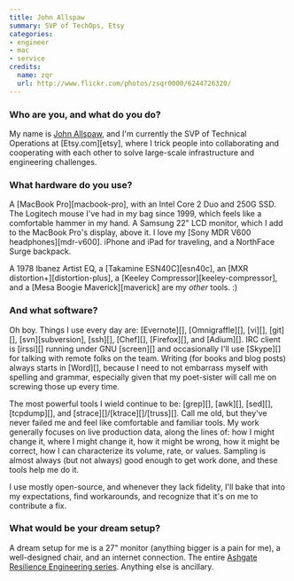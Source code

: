 ```yaml
---
title: John Allspaw
summary: SVP of TechOps, Etsy
categories:
- engineer
- mac
- service
credits:
  name: zqr
  url: http://www.flickr.com/photos/zsqr0000/6244726320/
---
```


### Who are you, and what do you do?

My name is [John Allspaw](http://www.kitchensoap.com/ "John's website."), and I'm currently the SVP of Technical Operations at [Etsy.com][etsy], where I trick people into collaborating and cooperating with each other to solve large-scale infrastructure and engineering challenges.

### What hardware do you use?

A [MacBook Pro][macbook-pro], with an Intel Core 2 Duo and 250G SSD. The Logitech mouse I've had in my bag since 1999, which feels like a comfortable hammer in my hand. A Samsung 22" LCD monitor, which I add to the MacBook Pro's display, above it.  I love my [Sony MDR V600 headphones][mdr-v600]. iPhone and iPad for traveling, and a NorthFace Surge backpack.

A 1978 Ibanez Artist EQ, a [Takamine ESN40C][esn40c], an [MXR distortion+][distortion-plus], a [Keeley Compressor][keeley-compressor], and a [Mesa Boogie Maverick][maverick] are my *other* tools.  :)

### And what software?

Oh boy. Things I use every day are: [Evernote][], [Omnigraffle][], [vi][], [git][], [svn][subversion], [ssh][], [Chef][], [Firefox][], and [Adium][]. IRC client is [irssi][] running under GNU [screen][] and occasionally I'll use [Skype][] for talking with remote folks on the team. Writing (for books and blog posts) always starts in [Word][], because I need to not embarrass myself with spelling and grammar, especially given that my poet-sister will call me on screwing those up every time.

The most powerful tools I wield continue to be: [grep][], [awk][], [sed][], [tcpdump][], and [strace][]/[ktrace][]/[truss][]. Call me old, but they've never failed me and feel like comfortable and familiar tools. My work generally focuses on live production data, along the lines of: how I might change it, where I might change it, how it might be wrong, how it might be correct, how I can characterize its volume, rate, or values.  Sampling is almost always (but not always) good enough to get work done, and these tools help me do it.

I use mostly open-source, and whenever they lack fidelity, I'll bake that into my expectations, find workarounds, and recognize that it's on me to contribute a fix.

### What would be your dream setup?

A dream setup for me is a 27" monitor (anything bigger is a pain for me), a well-designed chair, and an internet connection. The entire [Ashgate Resilience Engineering series](http://www.ashgate.com/default.aspx?page=2415 "A book series on engineering."). Anything else is ancillary.